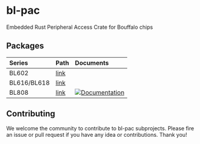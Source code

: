 # bl-pac

Embedded Rust Peripheral Access Crate for Bouffalo chips

## Packages

| Series | Path | Documents |
|:-------|:-----|:----------|
| BL602 | [link](./bl602/) | |
| BL616/BL618 | [link](./bl616/) | |
| BL808 | [link](./bl808/) | [![Documentation](https://docs.rs/bl808-pac/badge.svg)](https://docs.rs/bl808-pac) |

## Contributing

We welcome the community to contribute to bl-pac subprojects.
Please fire an issue or pull request if you have any idea or contributions.
Thank you!
